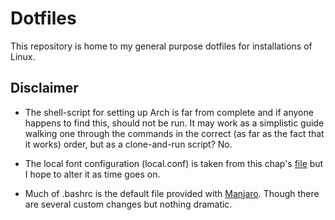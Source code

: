 Dotfiles
===

This repository is home to my general purpose dotfiles for installations of Linux.

## Disclaimer

- The shell-script for setting up Arch is far from complete and if anyone happens to find this, should not be run. It may work as a simplistic guide walking one through the commands in the correct (as far as the fact that it works) order, but as a clone-and-run script? No.

- The local font configuration (local.conf) is taken from this chap's [file](https://github.com/helmuthdu/dotfiles/blob/master/fonts.conf) but I hope to alter it as time goes on.

- Much of .bashrc is the default file provided with [Manjaro](https://manjaro.org/). Though there are several custom changes but nothing dramatic.
